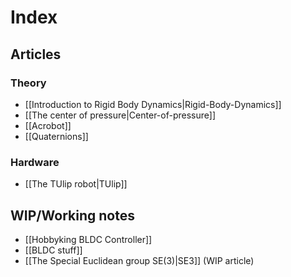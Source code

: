 Index
=====

Articles
--------

### Theory

* [[Introduction to Rigid Body Dynamics|Rigid-Body-Dynamics]]
* [[The center of pressure|Center-of-pressure]]
* [[Acrobot]]
* [[Quaternions]]

### Hardware

* [[The TUlip robot|TUlip]]

WIP/Working notes
-----------------

* [[Hobbyking BLDC Controller]]
* [[BLDC stuff]]
* [[The Special Euclidean group SE(3)|SE3]] (WIP article)